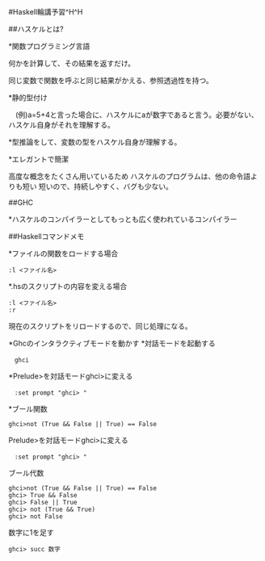 #Haskell輪講予習^H^H

##ハスケルとは?

*関数プログラミング言語

 何かを計算して、その結果を返すだけ。

 同じ変数で関数を呼ぶと同じ結果がかえる、参照透過性を持つ。

*静的型付け

　(例)a=5+4と言った場合に、ハスケルにaが数字であると言う。必要がない、ハスケル自身がそれを理解する。
 
*型推論をして、変数の型をハスケル自身が理解する。

*エレガントで簡潔

高度な概念をたくさん用いているため
ハスケルのプログラムは、他の命令語よりも短い
短いので、持続しやすく、バグも少ない。


##GHC

*ハスケルのコンパイラーとしてもっとも広く使われているコンパイラー

##Haskellコマンドメモ

*ファイルの関数をロードする場合
```
:l <ファイル名>
```

*.hsのスクリプトの内容を変える場合
```
:l <ファイル名>
:r
```

現在のスクリプトをリロードするので、同じ処理になる。

*Ghcのインタラクティブモードを動かす
*対話モードを起動する
```
　ghci
 ```

*Prelude>を対話モードghci>に変える
```
　:set prompt "ghci> "
```
*ブール関数
```
ghci>not (True && False || True) == False
```
Prelude>を対話モードghci>に変える
```
　:set prompt "ghci> "
 ```

ブール代数
```
ghci>not (True && False || True) == False
ghci> True && False
ghci> False || True 
ghci> not (True && True)  
ghci> not False 
```

数字に1を足す
```
ghci> succ 数字
```


